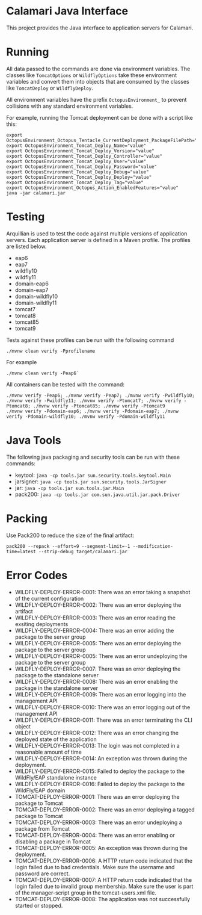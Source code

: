 # Calamari Java Interface

This project provides the Java interface to application servers for Calamari.

# Running

All data passed to the commands are done via environment variables. The classes like `TomcatOptions` or `WildflyOptions`
take these environment variables and convert them into objects that are consumed by the classes like `TomcatDeploy` or
`WildflyDeploy`.  

All environment variables have the prefix `OctopusEnvironment_` to prevent collisions with any standard environment
variables.

For example, running the Tomcat deployment can be done with a script like this:

```
export OctopusEnvironment_Octopus_Tentacle_CurrentDeployment_PackageFilePath="value"
export OctopusEnvironment_Tomcat_Deploy_Name="value"
export OctopusEnvironment_Tomcat_Deploy_Version="value"
export OctopusEnvironment_Tomcat_Deploy_Controller="value"
export OctopusEnvironment_Tomcat_Deploy_User="value"
export OctopusEnvironment_Tomcat_Deploy_Password="value"
export OctopusEnvironment_Tomcat_Deploy_Debug="value"
export OctopusEnvironment_Tomcat_Deploy_Deploy="value"
export OctopusEnvironment_Tomcat_Deploy_Tag="value"
export OctopusEnvironment_Octopus_Action_EnabledFeatures="value"
java -jar calamari.jar
```

# Testing

Arquillian is used to test the code against multiple versions of application servers.
Each application server is defined in a Maven profile. The profiles are listed below.

* eap6
* eap7
* wildfly10
* wildfly11
* domain-eap6
* domain-eap7
* domain-wildfly10
* domain-wildfly11
* tomcat7
* tomcat8
* tomcat85
* tomcat9

Tests against these profiles can be run with the following command

```
./mvnw clean verify -Pprofilename
```

For example

```
./mvnw clean verify -Peap6`
```

All containers can be tested with the command:

```
./mvnw verify -Peap6; ./mvnw verify -Peap7; ./mvnw verify -Pwildfly10; ./mvnw verify -Pwildfly11; ./mvnw verify -Ptomcat7; ./mvnw verify -Ptomcat8; ./mvnw verify -Ptomcat85; ./mvnw verify -Ptomcat9
./mvnw verify -Pdomain-eap6; ./mvnw verify -Pdomain-eap7; ./mvnw verify -Pdomain-wildfly10; ./mvnw verify -Pdomain-wildfly11
```

# Java Tools

The following java packaging and security tools can be run with these commands:

* keytool: ```java -cp tools.jar sun.security.tools.keytool.Main```
* jarsigner: ```java -cp tools.jar sun.security.tools.JarSigner```
* jar: ```java -cp tools.jar sun.tools.jar.Main```
* pack200: ```java -cp tools.jar com.sun.java.util.jar.pack.Driver```

# Packing

Use Pack200 to reduce the size of the final artifact:

```
pack200 --repack --effort=9 --segment-limit=-1 --modification-time=latest --strip-debug target/calamari.jar
```

# Error Codes

* WILDFLY-DEPLOY-ERROR-0001: There was an error taking a snapshot of the current configuration
* WILDFLY-DEPLOY-ERROR-0002: There was an error deploying the artifact
* WILDFLY-DEPLOY-ERROR-0003: There was an error reading the exsiting deployments
* WILDFLY-DEPLOY-ERROR-0004: There was an error adding the package to the server group
* WILDFLY-DEPLOY-ERROR-0005: There was an error deploying the package to the server group
* WILDFLY-DEPLOY-ERROR-0005: There was an error undeploying the package to the server group
* WILDFLY-DEPLOY-ERROR-0007: There was an error deploying the package to the standalone server
* WILDFLY-DEPLOY-ERROR-0008: There was an error enabling the package in the standalone server 
* WILDFLY-DEPLOY-ERROR-0009: There was an error logging into the management API 
* WILDFLY-DEPLOY-ERROR-0010: There was an error logging out of the management API
* WILDFLY-DEPLOY-ERROR-0011: There was an error terminating the CLI object
* WILDFLY-DEPLOY-ERROR-0012: There was an error changing the deployed state of the application
* WILDFLY-DEPLOY-ERROR-0013: The login was not completed in a reasonable amount of time
* WILDFLY-DEPLOY-ERROR-0014: An exception was thrown during the deployment.
* WILDFLY-DEPLOY-ERROR-0015: Failed to deploy the package to the WildFly/EAP standalone instance
* WILDFLY-DEPLOY-ERROR-0016: Failed to deploy the package to the WildFly/EAP domain
* TOMCAT-DEPLOY-ERROR-0001: There was an error deploying the package to Tomcat
* TOMCAT-DEPLOY-ERROR-0002: There was an error deploying a tagged package to Tomcat
* TOMCAT-DEPLOY-ERROR-0003: There was an error undeploying a package from Tomcat
* TOMCAT-DEPLOY-ERROR-0004: There was an error enabling or disabling a package in Tomcat
* TOMCAT-DEPLOY-ERROR-0005: An exception was thrown during the deployment.
* TOMCAT-DEPLOY-ERROR-0006: A HTTP return code indicated that the login failed due to bad credentials. Make sure the username and password are correct.
* TOMCAT-DEPLOY-ERROR-0007: A HTTP return code indicated that the login failed due to invalid group membership. Make sure the user is part of the manager-script group in the tomcat-users.xml file.
* TOMCAT-DEPLOY-ERROR-0008: The application was not successfully started or stopped.